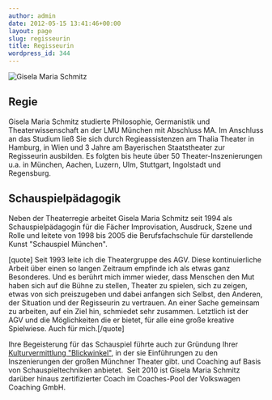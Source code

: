 ```yaml
---
author: admin
date: 2012-05-15 13:41:46+00:00
layout: page
slug: regisseurin
title: Regisseurin
wordpress_id: 344
---
```


![Gisela Maria Schmitz](/wp-content/uploads/2012/05/gisela.gif)

## Regie

Gisela Maria Schmitz studierte Philosophie, Germanistik und Theaterwissenschaft an der LMU München mit Abschluss MA. Im Anschluss an das Studium ließ Sie sich durch Regieassistenzen am Thalia Theater in Hamburg, in Wien und 3 Jahre am Bayerischen Staatstheater zur Regisseurin ausbilden. Es folgten bis heute über 50 Theater-Inszenierungen u.a. in München, Aachen, Luzern, Ulm, Stuttgart, Ingolstadt und Regensburg.

## Schauspielpädagogik

Neben der Theaterregie arbeitet Gisela Maria Schmitz seit 1994 als Schauspielpädagogin für die Fächer Improvisation, Ausdruck, Szene und Rolle und leitete von 1998 bis 2005 die Berufsfachschule für darstellende Kunst "Schauspiel München".

[quote] Seit 1993 leite ich die Theatergruppe des AGV. Diese kontinuierliche Arbeit über einen so langen Zeitraum empfinde ich als etwas ganz Besonderes. Und es berührt mich immer wieder, dass Menschen den Mut haben sich auf die Bühne zu stellen, Theater zu spielen, sich zu zeigen, etwas von sich preiszugeben und dabei anfangen sich Selbst, den Anderen, der Situation und der Regisseurin zu vertrauen. An einer Sache gemeinsam zu arbeiten, auf ein Ziel hin, schmiedet sehr zusammen. Letztlich ist der AGV und die Möglichkeiten die er bietet, für alle eine große kreative Spielwiese. Auch für mich.[/quote]

Ihre Begeisterung für das Schauspiel führte auch zur Gründung Ihrer [Kulturvermittlung "Blickwinkel"](http://www.blickwinkel-kulturvermittlung.de), in der sie Einführungen zu den Inszenierungen der großen Münchner Theater gibt. und Coaching auf Basis von Schauspieltechniken anbietet.  Seit 2010 ist Gisela Maria Schmitz darüber hinaus zertifizierter Coach im Coaches-Pool der Volkswagen Coaching GmbH.
